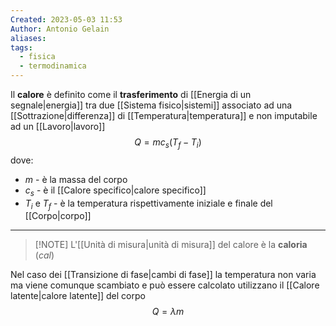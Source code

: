 ```yaml
---
Created: 2023-05-03 11:53
Author: Antonio Gelain
aliases: 
tags:
  - fisica
  - termodinamica
---
```


Il **calore** è definito come il **trasferimento** di [[Energia di un segnale|energia]] tra due [[Sistema fisico|sistemi]] associato ad una [[Sottrazione|differenza]] di [[Temperatura|temperatura]] e non imputabile ad un [[Lavoro|lavoro]]
$$Q = m c_{s}(T_{f} - T_{i})$$
dove:
- $m$ - è la massa del corpo
- $c_{s}$ - è il [[Calore specifico|calore specifico]]
- $T_{i}$ e $T_{f}$ - è la temperatura rispettivamente iniziale e finale del [[Corpo|corpo]]

---

> [!NOTE] L'[[Unità di misura|unità di misura]] del calore è la **caloria** (*cal*)

Nel caso dei [[Transizione di fase|cambi di fase]] la temperatura non varia ma viene comunque scambiato e può essere calcolato utilizzano il [[Calore latente|calore latente]] del corpo
$$Q = \lambda m$$
